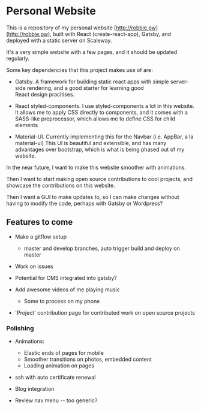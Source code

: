# Personal Website

This is a repository of my personal website [http://robbie.pw](http://robbie.pw), built with React (create-react-app), Gatsby, and deployed with a static server on Scaleway.

It's a very simple website with a few pages, and it should be updated regularly.

Some key dependencies that this project makes use of are:

* Gatsby.
            A framework for building static react apps with simple server-side rendering, and a good starter for learning good     
            React design pracitises.
            
* React styled-components.
            I use styled-components a lot in this website. It allows me to apply CSS directly to components, and it
            comes with a SASS-like preprocessor, which allows me to define CSS for child elements      
* Material-UI.
            Currently implementing this for the Navbar (i.e. AppBar, a la material-ui)
            This UI is beautiful and extensible, and has many advantages over bootstrap, which is
            what is being phased out of my website.

In the near future, I want to make this website smoother with animations. 

Then I want to start making open source contributions to cool projects, and showcase the contributions
on this website.

Then I want a GUI to make updates to, so I can make changes without
having to modify the code, perhaps with Gatsby or Wordpress?

## Features to come
 * Make a gitflow setup 
      * master and develop branches, auto trigger build and deploy on master
            
* Work on issues 
           
* Potential for CMS integrated into gatsby?
               
* Add awesome videos of me playing music
   * Some to process on my phone

* 'Project' contribution page for contributed work on open source projects

### Polishing 
         
* Animations:
   * Elastic ends of pages for mobile
   * Smoother transitions on photos, embedded content
   * Loading animation on pages

* ssh with auto certificate renewal

* Blog integration

* Review nav menu -- too generic?

